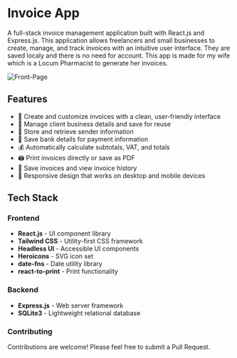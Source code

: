 # Invoice App

A full-stack invoice management application built with React.js and Express.js. This application allows freelancers and small businesses to create, manage, and track invoices with an intuitive user interface.
They are saved localy and there is no need for account. This app is made for my wife which is a Locum Pharmacist to generate her invoices.

![Front-Page](https://github.com/user-attachments/assets/3d16fa55-631e-4445-a17f-a3757dfad782)


## Features

- 📝 Create and customize invoices with a clean, user-friendly interface
- 💼 Manage client business details and save for reuse
- 👤 Store and retrieve sender information
- 🏦 Save bank details for payment information
- 💰 Automatically calculate subtotals, VAT, and totals
- 🖨️ Print invoices directly or save as PDF
- 💾 Save invoices and view invoice history
- 📱 Responsive design that works on desktop and mobile devices

## Tech Stack

### Frontend
- **React.js** - UI component library
- **Tailwind CSS** - Utility-first CSS framework
- **Headless UI** - Accessible UI components
- **Heroicons** - SVG icon set
- **date-fns** - Date utility library
- **react-to-print** - Print functionality

### Backend
- **Express.js** - Web server framework
- **SQLite3** - Lightweight relational database

### Contributing
Contributions are welcome! Please feel free to submit a Pull Request.
